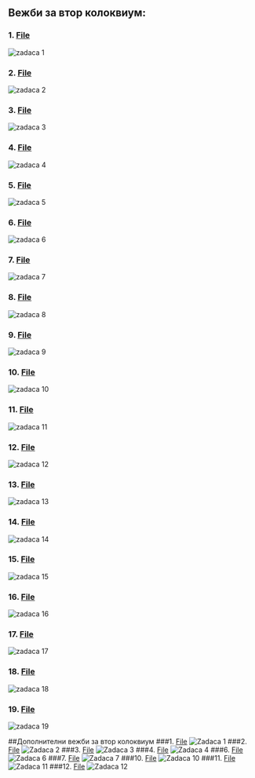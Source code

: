 ## Вежби за втор колоквиум:
### 1. [File](vtor/1.c)
![zadaca 1](https://media.discordapp.net/attachments/960857396106895390/1064018041521844365/image.png)
### 2. [File](vtor/2.c)
![zadaca 2](https://media.discordapp.net/attachments/960857396106895390/1064018949911609354/image.png)
### 3. [File](vtor/3.c)
![zadaca 3](https://media.discordapp.net/attachments/960857396106895390/1064019594173481050/image.png)
### 4. [File](vtor/4.c)
![zadaca 4](https://media.discordapp.net/attachments/960857396106895390/1064020094902091826/image.png)
### 5. [File](vtor/5.c)
![zadaca 5](https://media.discordapp.net/attachments/960857396106895390/1064020283696103504/image.png)
### 6. [File](vtor/6.c)
![zadaca 6](https://media.discordapp.net/attachments/960857396106895390/1064020785620074566/image.png)
### 7. [File](vtor/7.c)
![zadaca 7](https://media.discordapp.net/attachments/960857396106895390/1064021206300373032/image.png)
### 8. [File](vtor/8.c)
![zadaca 8](https://media.discordapp.net/attachments/960857396106895390/1064021356397731850/image.png)
### 9. [File](vtor/9.c)
![zadaca 9](https://media.discordapp.net/attachments/960857396106895390/1064021485783621682/image.png)
### 10. [File](vtor/10.c)
![zadaca 10](https://media.discordapp.net/attachments/960857396106895390/1064021583619964938/image.png)
### 11. [File](vtor/11.c)
![zadaca 11](https://media.discordapp.net/attachments/960857396106895390/1064021669477359688/image.png)
### 12. [File](vtor/12.c)
![zadaca 12](https://media.discordapp.net/attachments/960857396106895390/1064021850792935525/image.png)
### 13. [File](vtor/13.c)
![zadaca 13](https://media.discordapp.net/attachments/960857396106895390/1064021997245440114/image.png)
### 14. [File](vtor/14.c)
![zadaca 14](https://media.discordapp.net/attachments/960857396106895390/1064022138748670062/image.png)
### 15. [File](vtor/15.c)
![zadaca 15](https://media.discordapp.net/attachments/960857396106895390/1064022391350628482/image.png)
### 16. [File](vtor/16.c)
![zadaca 16](https://media.discordapp.net/attachments/960857396106895390/1064022546527289364/image.png)
### 17. [File](vtor/17.c)
![zadaca 17](https://media.discordapp.net/attachments/960857396106895390/1064022666153050112/image.png)
### 18. [File](vtor/18.c)
![zadaca 18](https://media.discordapp.net/attachments/960857396106895390/1064022790187012138/image.png)
### 19. [File](vtor/19.c)
![zadaca 19](https://media.discordapp.net/attachments/960857396106895390/1064022928309637215/image.png)

##Дополнителни вежби за втор колоквиум
###1. [File](vtor/dopolnitelni/1.c)
![Zadaca 1](https://media.discordapp.net/attachments/960857396106895390/1064024281824104529/image.png)
###2. [File](vtor/dopolnitelni/2.c)
![Zadaca 2](https://media.discordapp.net/attachments/960857396106895390/1064024628021973072/image.png)
###3. [File](vtor/dopolnitelni/3.c)
![Zadaca 3](https://media.discordapp.net/attachments/960857396106895390/1064024750466281532/image.png)
###4. [File](vtor/dopolnitelni/4.c)
![Zadaca 4](https://media.discordapp.net/attachments/960857396106895390/1064024874449911818/image.png)
###6. [File](vtor/dopolnitelni/6.c)
![Zadaca 6](https://media.discordapp.net/attachments/960857396106895390/1064024978518978590/image.png)
###7. [File](vtor/dopolnitelni/7.c)
![Zadaca 7](https://media.discordapp.net/attachments/960857396106895390/1064025079731720233/image.png)
###10. [File](vtor/dopolnitelni/10.c)
![Zadaca 10](https://media.discordapp.net/attachments/960857396106895390/1064025328089059378/image.png)
###11. [File](vtor/dopolnitelni/11.c)
![Zadaca 11](https://media.discordapp.net/attachments/960857396106895390/1064025661880156160/image.png)
###12. [File](vtor/dopolnitelni/12.c)
![Zadaca 12](https://media.discordapp.net/attachments/960857396106895390/1064025857972260924/image.png)
